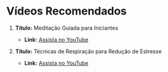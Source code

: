 # Vídeos Recomendados

1. **Título:** Meditação Guiada para Iniciantes
   - **Link:** [Assista no YouTube](https://www.youtube.com/watch?v=32UM11dSves)

2. **Título:** Técnicas de Respiração para Redução de Estresse
   - **Link:** [Assista no YouTube](https://youtu.be/RJWRQYh2RKQ)
